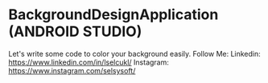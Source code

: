 # BackgroundDesignApplication (ANDROID STUDIO)
Let's write some code to color your background easily.
Follow Me: 
Linkedin: https://www.linkedin.com/in/lselcukl/ 
Instagram: https://www.instagram.com/selsysoft/
